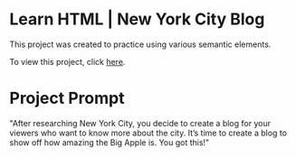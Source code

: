 # Learn HTML | New York City Blog
This project was created to practice using various semantic elements.

To view this project, click [here](https://vivian-mca.github.io/HTML-CSS-Codecademy-Projects/New%20York%20City%20Blog).

# Project Prompt
"After researching New York City, you decide to create a blog for your viewers who want to know more about the city. It’s time to create a blog to show off how amazing the Big Apple is. You got this!"
